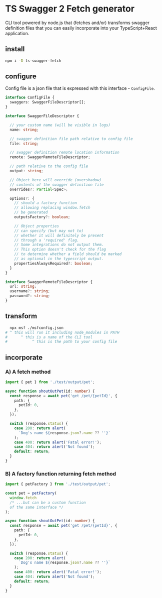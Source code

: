 # TS Swagger 2 Fetch generator

CLI tool powered by node.js that (fetches and/or) transforms swagger definition files that you can easily incorporate into your TypeScript+React application.

## install

```bash
npm i -D ts-swagger-fetch
```

## configure

Config file is a json file that is expressed with this interface - `ConfigFile`.

```typescript
interface ConfigFile {
  swaggers: SwaggerFileDescriptor[];
}

interface SwaggerFileDescriptor {

  // your custom name (will be visible in logs)
  name: string;

  // swagger definition file path relative to config file
  file: string;

  // swagger definition remote location information
  remote: SwaggerRemoteFileDescriptor;

  // path relative to the config file
  output: string;

  // Object here will override (overshadow)
  // contents of the swagger definition file
  overrides?: Partial<Spec>;

  options?: {
    // should a factory function
    // allowing replacing window.fetch
    // be generated
    outputsFactory?: boolean;

    // Object properties
    // can specify (but may not to)
    // whether it will definitely be present
    // through a 'required' flag.
    // Some integrations do not output them.
    // This option doesn't check for the flag
    // to determine whether a field should be marked
    // as optional in the typescript output.
    propertiesAlwaysRequired?: boolean;
  }
}

interface SwaggerRemoteFileDescriptor {
  url: string;
  username?: string;
  password?: string;
}
```

## transform

```bash
  npx msf ./msfconfig.json
# ^ this will run it including node_modules in PATH
#      ^ this is a name of the CLI tool
#           ^ this is the path to your config file
```

## incorporate

### A) A fetch method

```typescript
import { pet } from './test/output/pet';

async function shoutOutPet(id: number) {
  const response = await pet('get /pet/{petId}', {
    path: {
      petId: 0,
    },
  });

  switch (response.status) {
    case 200: return alert(
      `Dog's name ${response.json?.name ?? ''}`
    );
    case 400: return alert('Fatal error!');
    case 404: return alert('Not found');
    default: return;
  }
}
```

### B) A factory function returning fetch method

```typescript
import { petFactory } from './test/output/pet';

const pet = petFactory(
  window.fetch
  /* ...but can be a custom function
  of the same interface */
);

async function shoutOutPet(id: number) {
  const response = await pet('get /pet/{petId}', {
    path: {
      petId: 0,
    },
  });

  switch (response.status) {
    case 200: return alert(
      `Dog's name ${response.json?.name ?? ''}`
    );
    case 400: return alert('Fatal error!');
    case 404: return alert('Not found');
    default: return;
  }
}
```

